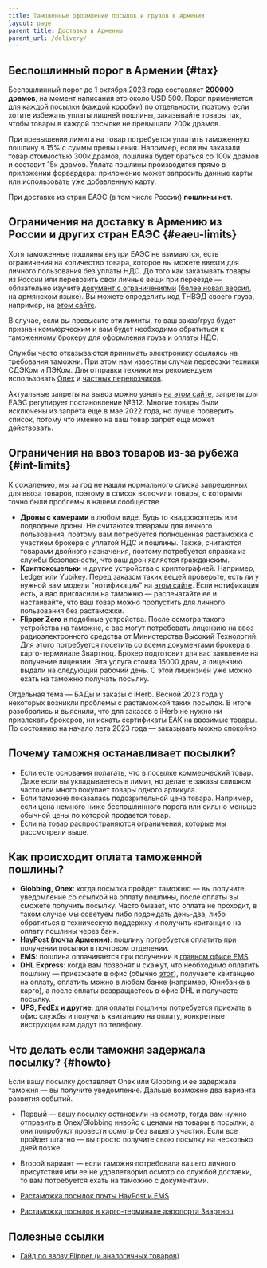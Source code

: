 ```yaml
---
title: Таможенные оформление посылок и грузов в Армении
layout: page
parent_title: Доставка в Армению
parent_url: /delivery/
---
```


## Беспошлинный порог в Армении {#tax}

Беспошлинный порог до 1 октября 2023 года составляет **200000 драмов**, на момент написания это около USD 500.
Порог применяется для каждой посылки (каждой коробки) по отдельности, поэтому если хотите избежать уплаты лишней пошлины,
заказывайте товары так, чтобы товары в каждой посылке не превышали 200к драмов.

При превышении лимита на товар потребуется уплатить таможенную пошлину в 15% с суммы превышения.
Например, если вы заказали товар стоимостью 300к драмов, пошлина будет браться со 100к драмов и составит 15к драмов.
Уплата пошлины производится прямо в приложении форвардера: приложение может запросить данные карты или
использовать уже добавленную карту.

При доставке из стран ЕАЭС (в том числе России) **пошлины нет**.

## Ограничения на доставку в Армению из России и других стран ЕАЭС {#eaeu-limits}

Хотя таможенные пошлины внутри ЕАЭС не взимаются, есть ограничения на количество товара, которое вы можете ввезти для личного
пользования без уплаты НДС. До того как заказывать товары из России или перевозить свои личные вещи при переезде —
обязательно изучите [документ с ограничениями](/files/HHKV_N_171-N_13022020_ru.pdf) ([более новая версия](https://www.arlis.am/DocumentView.aspx?DocID=178320), на армянском языке).
Вы можете определить код ТНВЭД своего груза, например, на [этом сайте](https://tnved.info).

В случае, если вы превысите эти лимиты, то ваш заказ/груз будет признан коммерческим и вам будет необходимо обратиться к
таможенному брокеру для оформления груза и оплаты НДС.

Службы часто отказываются принимать электронику ссылаясь на требования таможни. При этом нам известны случаи перевозки техники СДЭКом и ПЭКом. Для отправки
техники мы рекомендуем использовать [Onex](mailforwarding.md) и [частных перевозчиков](#private).

Актуальные запреты на вывоз можно узнать [на этом сайте](https://www.alta.ru/news/88065/), запреты для ЕАЭС регулирует постановление №312. Многие товары были исключены из запрета еще в мае 2022 года, но
лучше проверить список, потому что именно на ваш товар запрет еще может действовать.

## Ограничения на ввоз товаров из-за рубежа {#int-limits}

К сожалению, мы за год не нашли нормального списка запрещенных для ввоза товаров, поэтому в список включили товары, с
которыми точно были проблемы в нашем сообществе.

- **Дроны с камерами** в любом виде. Будь то квадрокоптеры или подводные дроны. Не считаются товарами для личного пользования, поэтому вам потребуется полноценная растаможка с участием брокера с уплатой НДС и пошлины. Также, считаются товарами двойного назначения, поэтому потребуется справка из службы безопасности, что ваш дрон является гражданским.
- **Криптокошельки** и другие устройства с криптографией. Например, Ledger или Yubikey. Перед заказом таких вещей проверьте, есть ли у нужной вам модели "нотификация" на [этом сайте](https://portal.eaeunion.org/sites/odata/_layouts/15/portal.eec.registry.ui/directoryform.aspx?viewid=859ec98d-f4fe-423a-b6bc-d01b53fd4b7c&listid=0e3ead06-5475-466a-a340-6f69c01b5687&itemid=232). Если нотификация есть, а вас пригласили на таможню — распечатайте ее и настаивайте, что ваш товар можно пропустить для личного пользования без растаможки.
- **Flipper Zero** и подобные устройства. После осмотра такого устройства на таможне, с вас могут потребовать лицензию на ввоз радиоэлектронного средства от Министерства Высокий Технологий. Для этого потребуется посетить со всеми документами брокера в карго-терминале Звартноц. Брокер подготовит для вас заявление на получение лицензии. Эта услуга стоила 15000 драм, а лицензию выдали на следующий рабочий день. С этой лицензией уже можно ехать на таможню получать посылку.

Отдельная тема — БАДы и заказы с iHerb. Весной 2023 года у некоторых возникли проблемы с растаможкой таких посылок. В итоге
разобрались и выяснили, что для заказов с iHerb не нужно ни привлекать брокеров, ни искать сертификаты ЕАК на ввозимые товары.
По состоянию на начало лета 2023 года — заказывать можно спокойно.

## Почему таможня останавливает посылки?

- Если есть основания полагать, что в посылке коммерческий товар. Даже если вы укладываетесь в лимит, но делаете заказы слишком часто или много покупает товары одного артикула.
- Если таможне показалась подозрительной цена товара. Например, если цена немного ниже беспошлинного порога или сильно меньше обычной цены по которой продается товар.
- Если на товар распространяются ограничения, которые мы рассмотрели выше.

## Как происходит оплата таможенной пошлины?

- **Globbing, Onex**: когда посылка пройдет таможню — вы получите уведомление со ссылкой на оплату пошлины, после оплаты вы сможете получить посылку. Часто бывает, что оплата не проходит, в таком случае мы советуем либо подождать день-два, либо обратиться в техническую поддержку и получить квитанцию на оплату пошлины через банк.
- **HayPost (почта Армении)**: пошлину потребуется оплатить при получении посылки в почтовом отделении.
- **EMS**: пошлина оплачивается при получении в [главном офисе EMS](https://yandex.ru/maps/org/yems/18893071724/).
- **DHL Express**: когда вам позвонят и скажут, что необходимо оплатить пошлину — приезжаете в офис (обычно [этот](https://yandex.ru/maps/org/dhl/38321886280/)), получаете квитанцию на оплату, оплатить можно в любом банке (например, Юнибанке в карго), а после оплаты возвращаетесь в офис DHL и получаете посылку.
- **UPS, FedEx и другие**: для оплаты пошлины потребуется приехать в офис службы и получить квитанцию на оплату, конкретные инструкции вам дадут по телефону.

## Что делать если таможня задержала посылку? {#howto}

Если вашу посылку доставляет Onex или Globbing и ее задержала таможня — вы получите уведомление. Дальше возможно два варианта развития событий.

- Первый — вашу посылку остановили на осмотр, тогда вам нужно отправить в Onex/Globbing инвойс с ценами на товары в посылки, а они попробуют провести осмотр без вашего участия. Если все пройдет штатно — вы просто получите свою посылку на несколько дней позже.
- Второй вариант — если таможня потребовала вашего личного присутствия или ее не удовлетворил осмотр со службой доставки, то вам потребуется ехать на таможню с документами.

- [Растаможка посылок почты HayPost и EMS](customs/haypost.md)                                             
- [Растаможка посылок в карго-терминале аэропорта Звартноц](customs/cargo.md)

## Полезные ссылки

- [Гайд по ввозу Flipper (и аналогичных товаров)](https://hackmd.io/@himura/r1bjV0VJo)
